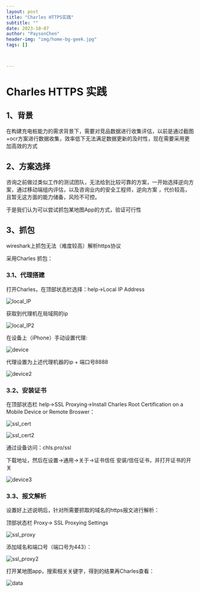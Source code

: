 ```yaml
---
layout: post
title: "Charles HTTPS实践"
subtitle: ""
date: 2023-10-07
author: "PaysonChen"
header-img: "img/home-bg-geek.jpg"
tags: []



---
```


# Charles HTTPS 实践

## 1、背景

在构建充电桩能力的需求背景下，需要对竞品数据进行收集评估，以前是通过截图+ocr方案进行数据收集，效率低下无法满足数据更新的及时性，现在需要采用更加高效的方式

## 2、方案选择

咨询之前做过类似工作的测试团队，无法给到比较可靠的方案，一开始选择逆向方案，通过移动端组内评估，以及咨询业内的安全工程师，逆向方案 ，代价较高，且暂无这方面的能力储备，风险不可控。

于是我们认为可以尝试抓包某地图App的方式，验证可行性

## 3、抓包

wireshark上抓包无法（难度较高）解析https协议

采用Charles 抓包：

### 3.1、代理搭建

打开Charles，在顶部状态栏选择：help->Local IP Address

![local_IP](/img/2023-10-09-Charles/local_IP.png)

获取到代理机在局域网的ip

![local_IP2](/img/2023-10-09-Charles/local_IP2.png)

在设备上（iPhone）手动设置代理:

![device](/img/2023-10-09-Charles/device.png)

代理设置为上述代理机器的ip + 端口号8888

![device2](/img/2023-10-09-Charles/device2.png)

### 3.2、安装证书

在顶部状态栏 help->SSL Proxying->Install Charles Root Certification on a Mobile Device or Remote Broswer：

![ssl_cert](/img/2023-10-09-Charles/ssl_cert.png)

![ssl_cert2](/img/2023-10-09-Charles/ssl_cert2.png)

通过设备访问：chls.pro/ssl

下载地址，然后在设置->通用->关于->证书信任 安装/信任证书，并打开证书的开关

![device3](/img/2023-10-09-Charles/device3.png)

### 3.3、报文解析

设置好上述说明后，针对所需要抓取的域名的https报文进行解析：

顶部状态栏 Proxy-> SSL Proxying Settings 

![ssl_proxy](/img/2023-10-09-Charles/ssl_proxy.png)

添加域名和端口号（端口号为443）：

![ssl_proxy2](/img/2023-10-09-Charles/ssl_proxy2.png)

打开某地图app，搜索相关关键字，得到的结果再Charles查看：

![data](/img/2023-10-09-Charles/data.png)
